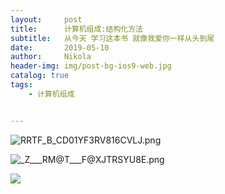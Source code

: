 ```yaml
---
layout:     post
title:      计算机组成:结构化方法
subtitle:   从今天 学习这本书 就像我爱你一样从头到尾
date:       2019-05-10
author:     Nikola
header-img: img/post-bg-ios9-web.jpg
catalog: true
tags:
    - 计算机组成


---
```


![RRTF_B_CD01YF3RV816CVLJ.png](https://img12.360buyimg.com/img/jfs/t29533/288/1072775867/849471/7a277011/5cd59841Nb6c9aaa0.png)

![_Z___RM@T___F@XJTRSYU8E.png](https://img13.360buyimg.com/img/jfs/t26239/306/2623326244/140060/95b16678/5cd646e4N70d7c386.png)

![](F:\GODGQC.github.io\_posts\9AB5251D0CED4811D94FD9D17354B8DC.jpg)

![]()